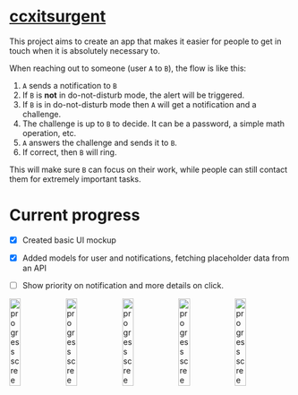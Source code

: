 # [ccxitsurgent](https://ccextractor.org/public/gsoc/2023/itsurgent/)

This project aims to create an app that makes it easier for people to get in touch when it is absolutely necessary to. 

When reaching out to someone (user `A` to `B`), the flow is like this:
1. `A` sends a notification to `B`
2. If `B` is **not** in do-not-disturb mode, the alert will be triggered.
3. If `B` is in do-not-disturb mode then `A` will get a notification and a challenge.
4. The challenge is up to `B` to decide. It can be a password, a simple math operation, etc.
5. `A` answers the challenge and sends it to `B`.
6. If correct, then `B` will ring.

This will make sure `B` can focus on their work, while people can still contact them for extremely important tasks.

# Current progress
- [x] Created basic UI mockup
- [x] Added models for user and notifications, fetching placeholder data from an API
- [ ] Show priority on notification and more details on click.


<img src="https://user-images.githubusercontent.com/61899816/226570895-ffa9ca91-9293-4480-bb04-8b90c86cc12a.png" width="20%" alt="progress screenshot"><img src="https://user-images.githubusercontent.com/61899816/226570902-75e43c19-7c9c-4924-b93e-7c08b5d47455.png" width="20%" alt="progress screenshot"><img src="https://user-images.githubusercontent.com/61899816/226975512-edc5f373-728a-409a-bba7-bcc2a997fc01.png"  width="20%" alt="progress screenshot"><img src="https://user-images.githubusercontent.com/61899816/226975525-01ecc2f3-f6d3-4fd6-a147-2fb9323d22f5.png"  width="20%" alt="progress screenshot"><img src="https://user-images.githubusercontent.com/61899816/226570889-f47f1c1a-a218-4738-a9e5-5a3ff93b3e65.png" width="20%" alt="progress screenshot">
